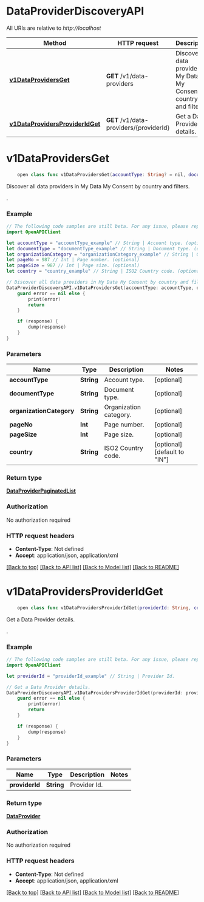 # DataProviderDiscoveryAPI

All URIs are relative to *http://localhost*

Method | HTTP request | Description
------------- | ------------- | -------------
[**v1DataProvidersGet**](DataProviderDiscoveryAPI.md#v1dataprovidersget) | **GET** /v1/data-providers | Discover all data providers in My Data My Consent by country and filters.
[**v1DataProvidersProviderIdGet**](DataProviderDiscoveryAPI.md#v1dataprovidersprovideridget) | **GET** /v1/data-providers/{providerId} | Get a Data Provider details.


# **v1DataProvidersGet**
```swift
    open class func v1DataProvidersGet(accountType: String? = nil, documentType: String? = nil, organizationCategory: String? = nil, pageNo: Int? = nil, pageSize: Int? = nil, country: String? = nil, completion: @escaping (_ data: DataProviderPaginatedList?, _ error: Error?) -> Void)
```

Discover all data providers in My Data My Consent by country and filters.

.

### Example 
```swift
// The following code samples are still beta. For any issue, please report via http://github.com/OpenAPITools/openapi-generator/issues/new
import OpenAPIClient

let accountType = "accountType_example" // String | Account type. (optional)
let documentType = "documentType_example" // String | Document type. (optional)
let organizationCategory = "organizationCategory_example" // String | Organization category. (optional)
let pageNo = 987 // Int | Page number. (optional)
let pageSize = 987 // Int | Page size. (optional)
let country = "country_example" // String | ISO2 Country code. (optional) (default to "IN")

// Discover all data providers in My Data My Consent by country and filters.
DataProviderDiscoveryAPI.v1DataProvidersGet(accountType: accountType, documentType: documentType, organizationCategory: organizationCategory, pageNo: pageNo, pageSize: pageSize, country: country) { (response, error) in
    guard error == nil else {
        print(error)
        return
    }

    if (response) {
        dump(response)
    }
}
```

### Parameters

Name | Type | Description  | Notes
------------- | ------------- | ------------- | -------------
 **accountType** | **String** | Account type. | [optional] 
 **documentType** | **String** | Document type. | [optional] 
 **organizationCategory** | **String** | Organization category. | [optional] 
 **pageNo** | **Int** | Page number. | [optional] 
 **pageSize** | **Int** | Page size. | [optional] 
 **country** | **String** | ISO2 Country code. | [optional] [default to &quot;IN&quot;]

### Return type

[**DataProviderPaginatedList**](DataProviderPaginatedList.md)

### Authorization

No authorization required

### HTTP request headers

 - **Content-Type**: Not defined
 - **Accept**: application/json, application/xml

[[Back to top]](#) [[Back to API list]](../README.md#documentation-for-api-endpoints) [[Back to Model list]](../README.md#documentation-for-models) [[Back to README]](../README.md)

# **v1DataProvidersProviderIdGet**
```swift
    open class func v1DataProvidersProviderIdGet(providerId: String, completion: @escaping (_ data: DataProvider?, _ error: Error?) -> Void)
```

Get a Data Provider details.

.

### Example 
```swift
// The following code samples are still beta. For any issue, please report via http://github.com/OpenAPITools/openapi-generator/issues/new
import OpenAPIClient

let providerId = "providerId_example" // String | Provider Id.

// Get a Data Provider details.
DataProviderDiscoveryAPI.v1DataProvidersProviderIdGet(providerId: providerId) { (response, error) in
    guard error == nil else {
        print(error)
        return
    }

    if (response) {
        dump(response)
    }
}
```

### Parameters

Name | Type | Description  | Notes
------------- | ------------- | ------------- | -------------
 **providerId** | **String** | Provider Id. | 

### Return type

[**DataProvider**](DataProvider.md)

### Authorization

No authorization required

### HTTP request headers

 - **Content-Type**: Not defined
 - **Accept**: application/json, application/xml

[[Back to top]](#) [[Back to API list]](../README.md#documentation-for-api-endpoints) [[Back to Model list]](../README.md#documentation-for-models) [[Back to README]](../README.md)

